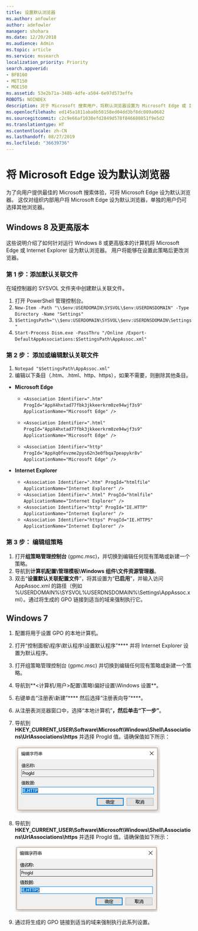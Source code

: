 ```yaml
---
title: 设置默认浏览器
ms.author: anfowler
author: adefowler
manager: shohara
ms.date: 12/20/2018
ms.audience: Admin
ms.topic: article
ms.service: mssearch
localization_priority: Priority
search.appverid:
- BFB160
- MET150
- MOE150
ms.assetid: 53e2b71a-348b-4dfe-a504-6e97d573effe
ROBOTS: NOINDEX
description: 对于 Microsoft 搜索用户，将默认浏览器设置为 Microsoft Edge 或 Internet Explorer。
ms.openlocfilehash: ed145a1811aba0b58158ed04dd3bf8dc089a0682
ms.sourcegitcommit: c2c9e66af1038efd2849d578f846680851f9e5d2
ms.translationtype: HT
ms.contentlocale: zh-CN
ms.lasthandoff: 08/27/2019
ms.locfileid: "36639736"
---
```

# <a name="make-microsoft-edge-the-default-browser"></a>将 Microsoft Edge 设为默认浏览器
  
为了向用户提供最佳的 Microsoft 搜索体验，可将 Microsoft Edge 设为默认浏览器。 这仅对组织内部用户将 Microsoft Edge 设为默认浏览器，单独的用户仍可选择其他浏览器。
  
  
## <a name="windows-8-and-later"></a>Windows 8 及更高版本

这些说明介绍了如何针对运行 Windows 8 或更高版本的计算机将 Microsoft Edge 或 Internet Explorer 设为默认浏览器。 用户将能够在设置此策略后更改浏览器。
  
### <a name="step-1-create-the-default-associations-file"></a>第 1 步：添加默认关联文件
在域控制器的 SYSVOL 文件夹中创建默认关联文件。

1. 打开 PowerShell 管理控制台。
1. `New-Item -Path "\\$env:USERDOMAIN\SYSVOL\$env:USERDNSDOMAIN" -Type Directory -Name "Settings"`
1. `$SettingsPath="\\$env:USERDOMAIN\SYSVOL\$env:USERDNSDOMAIN\Settings"`
1. `Start-Process Dism.exe -PassThru "/Online /Export-DefaultAppAssociations:$SettingsPath\AppAssoc.xml"`
    
  
### <a name="step-2-add-or-edit-the-default-associations-file"></a>第 2 步： 添加或编辑默认关联文件

1. `Notepad "$SettingsPath\AppAssoc.xml"`
1. 编辑以下条目（.htm、.html、http、https），如果不需要，则删除其他条目。
  - **Microsoft Edge**
    - `<Association Identifier=".htm" ProgId="AppX4hxtad77fbk3jkkeerkrm0ze94wjf3s9" ApplicationName="Microsoft Edge" />`
              
    - `<Association Identifier=".html" ProgId="AppX4hxtad77fbk3jkkeerkrm0ze94wjf3s9" ApplicationName="Microsoft Edge" />`
    - `<Association Identifier="http" ProgId="AppXq0fevzme2pys62n3e0fbqa7peapykr8v" ApplicationName="Microsoft Edge" />`
    
  - **Internet Explorer**
    
    - `<Association Identifier=".htm" ProgId="htmlfile" ApplicationName="Internet Explorer" />`        
    - `<Association Identifier=".html" ProgId="htmlfile" ApplicationName="Internet Explorer" />`
    - `<Association Identifier="http" ProgId="IE.HTTP" ApplicationName="Internet Explorer" />`
    - `<Association Identifier="https" ProgId="IE.HTTPS" ApplicationName="Internet Explorer" />`

### <a name="step-3-edit-the-group-policy"></a>第 3 步： 编辑组策略

1. 打开**组策略管理控制台** (gpmc.msc)，并切换到编辑任何现有策略或新建一个策略。
1. 导航到**计算机配置\管理模板\Windows 组件\文件资源管理器**。
1. 双击“**设置默认关联配置文件**”，将其设置为“**已启用**”，并输入访问 AppAssoc.xml 的路径（例如 %USERDOMAIN%\SYSVOL\%USERDNSDOMAIN%\Settings\AppAssoc.xml）。通过将生成的 GPO 链接到适当的域来强制执行它。

  
## <a name="windows-7"></a>Windows 7

1. 配置将用于设置 GPO 的本地计算机。
    
1. 打开“控制面板\程序\默认程序\设置默认程序”**** 并将 Internet Explorer 设置为默认程序。 
    
2. 打开组策略管理控制台 (gpmc.msc) 并切换到编辑任何现有策略或新建一个策略。
    
1. 导航到**\<计算机/用户\>配置\策略\偏好设置\Windows 设置**。
    
2. 右键单击“注册表\新建”**** 然后选择“注册表向导”****。
    
3. 从注册表浏览器窗口中，选择“本地计算机”****，然后单击“下一步”****。
    
4. 导航到 **HKEY_CURRENT_USER\Software\Microsoft\Windows\Shell\Associations\UrlAssociations\https** 并选择 ProgId 值。请确保值如下所示： 
    
    ![在编辑字符串中选择 ProgID 值](media/f6173dcc-b898-4967-8c40-4b0fe411a92b.png)
  
5. 导航到 **HKEY_CURRENT_USER\Software\Microsoft\Windows\Shell\Associations\UrlAssociations\https** 并选择 ProgId 值。请确保值如下所示： 
    
    ![在编辑字符串中选择 HTTPS 的 ProgId](media/3519e13b-4fe7-4d15-946c-82fd50fc49bb.png)
  
3. 通过将生成的 GPO 链接到适当的域来强制执行此系列设置。
    
